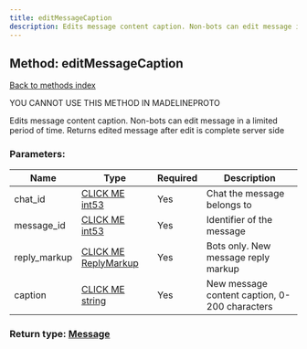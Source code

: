 ```yaml
---
title: editMessageCaption
description: Edits message content caption. Non-bots can edit message in a limited period of time. Returns edited message after edit is complete server side
---
```

## Method: editMessageCaption  
[Back to methods index](index.md)


YOU CANNOT USE THIS METHOD IN MADELINEPROTO


Edits message content caption. Non-bots can edit message in a limited period of time. Returns edited message after edit is complete server side

### Parameters:

| Name     |    Type       | Required | Description |
|----------|---------------|----------|-------------|
|chat\_id|[CLICK ME int53](../types/int53.md) | Yes|Chat the message belongs to|
|message\_id|[CLICK ME int53](../types/int53.md) | Yes|Identifier of the message|
|reply\_markup|[CLICK ME ReplyMarkup](../types/ReplyMarkup.md) | Yes|Bots only. New message reply markup|
|caption|[CLICK ME string](../types/string.md) | Yes|New message content caption, 0-200 characters|


### Return type: [Message](../types/Message.md)

